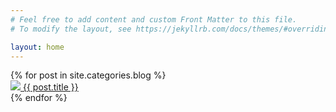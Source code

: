 ```yaml
---
# Feel free to add content and custom Front Matter to this file.
# To modify the layout, see https://jekyllrb.com/docs/themes/#overriding-theme-defaults

layout: home
---
```

<html>
  <head>
    <meta charset="utf-8">
    <title>{{ page.title }}</title>
  </head>
  <body>
    {% for post in site.categories.blog %}
        <div>
            <a href="{{ post.url }}" ><img src="{{ post.thumbnail }}" />
            <a href="{{ post.url }}" >{{ post.title }}</a>
        </div>
    {% endfor %}
  </body>
</html>